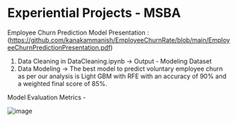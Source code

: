 # Experiential Projects - MSBA
Employee Churn Prediction Model Presentation : (https://github.com/kanakammanish/EmployeeChurnRate/blob/main/EmployeeChurnPredictionPresentation.pdf)

1. Data Cleaning in DataCleaning.ipynb -> Output - Modeling Dataset
2. Data Modeling -> The best model to predict voluntary employee churn as per our analysis is Light GBM with RFE with an accuracy of 90% and a weighted final score of 85%.

Model Evaluation Metrics -

![image](https://user-images.githubusercontent.com/23355712/223626358-1739ae46-e52f-4021-af24-5cae953c6a9c.png)

